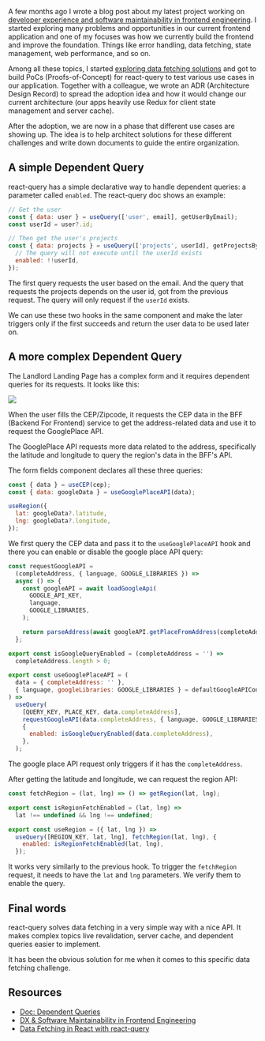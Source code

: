 A few months ago I wrote a blog post about my latest project working on [developer experience and software maintainability in frontend engineering](/dx-and-software-maintainability-in-frontend-engineering). I started exploring many problems and opportunities in our current frontend application and one of my focuses was how we currently build the frontend and improve the foundation. Things like error handling, data fetching, state management, web performance, and so on.

Among all these topics, I started [exploring data fetching solutions](/data-fetching-in-react-with-react-query) and got to build PoCs (Proofs-of-Concept) for react-query to test various use cases in our application. Together with a colleague, we wrote an ADR (Architecture Design Record) to spread the adoption idea and how it would change our current architecture (our apps heavily use Redux for client state management and server cache).

After the adoption, we are now in a phase that different use cases are showing up. The idea is to help architect solutions for these different challenges and write down documents to guide the entire organization.

## A simple Dependent Query

react-query has a simple declarative way to handle dependent queries: a parameter called `enabled`. The react-query doc shows an example:

```jsx
// Get the user
const { data: user } = useQuery(['user', email], getUserByEmail);
const userId = user?.id;

// Then get the user's projects
const { data: projects } = useQuery(['projects', userId], getProjectsByUser, {
  // The query will not execute until the userId exists
  enabled: !!userId,
});
```

The first query requests the user based on the email. And the query that requests the projects depends on the user id, got from the previous request. The query will only request if the `userId` exists.

We can use these two hooks in the same component and make the later triggers only if the first succeeds and return the user data to be used later on.

## A more complex Dependent Query

The Landlord Landing Page has a complex form and it requires dependent queries for its requests. It looks like this:

<img src="/react-query-complex-dependent-queries/diagram.png">

When the user fills the CEP/Zipcode, it requests the CEP data in the BFF (Backend For Frontend) service to get the address-related data and use it to request the GooglePlace API.

The GooglePlace API requests more data related to the address, specifically the latitude and longitude to query the region's data in the BFF's API.

The form fields component declares all these three queries:

```jsx
const { data } = useCEP(cep);
const { data: googleData } = useGooglePlaceAPI(data);

useRegion({
  lat: googleData?.latitude,
  lng: googleData?.longitude,
});
```

We first query the CEP data and pass it to the `useGooglePlaceAPI` hook and there you can enable or disable the google place API query:

```jsx
const requestGoogleAPI =
  (completeAddress, { language, GOOGLE_LIBRARIES }) =>
  async () => {
    const googleAPI = await loadGoogleApi(
      GOOGLE_API_KEY,
      language,
      GOOGLE_LIBRARIES,
    );

    return parseAddress(await googleAPI.getPlaceFromAddress(completeAddress));
  };

export const isGoogleQueryEnabled = (completeAddress = '') =>
  completeAddress.length > 0;

export const useGooglePlaceAPI = (
  data = { completeAddress: '' },
  { language, googleLibraries: GOOGLE_LIBRARIES } = defaultGoogleAPIConfig,
) =>
  useQuery(
    [QUERY_KEY, PLACE_KEY, data.completeAddress],
    requestGoogleAPI(data.completeAddress, { language, GOOGLE_LIBRARIES }),
    {
      enabled: isGoogleQueryEnabled(data.completeAddress),
    },
  );
```

The google place API request only triggers if it has the `completeAddress`.

After getting the latitude and longitude, we can request the region API:

```jsx
const fetchRegion = (lat, lng) => () => getRegion(lat, lng);

export const isRegionFetchEnabled = (lat, lng) =>
  lat !== undefined && lng !== undefined;

export const useRegion = ({ lat, lng }) =>
  useQuery([REGION_KEY, lat, lng], fetchRegion(lat, lng), {
    enabled: isRegionFetchEnabled(lat, lng),
  });
```

It works very similarly to the previous hook. To trigger the `fetchRegion` request, it needs to have the `lat` and `lng` parameters. We verify them to enable the query.

## Final words

react-query solves data fetching in a very simple way with a nice API. It makes complex topics live revalidation, server cache, and dependent queries easier to implement.

It has been the obvious solution for me when it comes to this specific data fetching challenge.

## Resources

- [Doc: Dependent Queries](https://react-query.tanstack.com/guides/dependent-queries)
- [DX & Software Maintainability in Frontend Engineering](/dx-and-software-maintainability-in-frontend-engineering/)
- [Data Fetching in React with react-query](/data-fetching-in-react-with-react-query)
